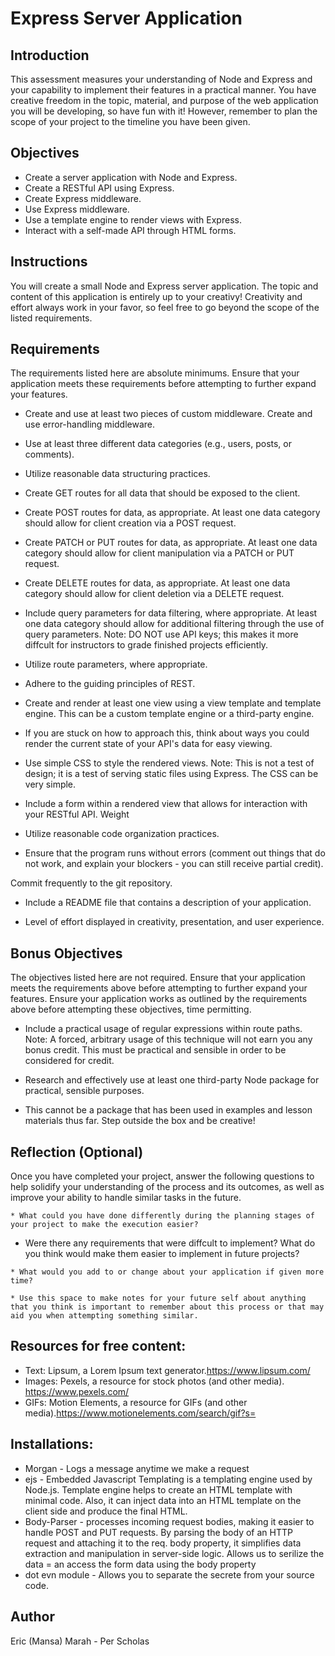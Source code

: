 # Express Server Application

## Introduction
This assessment measures your understanding of Node and Express and your capability to implement their features in a practical manner. You have creative freedom in the topic, material, and purpose of the web application you will be developing, so have fun with it! However, remember to plan the scope of your project to the timeline you have been given.

## Objectives
* Create a server application with Node and Express. 
* Create a RESTful API using Express.
* Create Express middleware.
* Use Express middleware.
* Use a template engine to render views with Express. 
* Interact with a self-made API through HTML forms.

## Instructions
You will create a small Node and Express server application. The topic and content of this application is entirely up to your creativy!
Creativity and effort always work in your favor, so feel free to go beyond the scope of the listed requirements.

## Requirements
The requirements listed here are absolute minimums. Ensure that your application meets these requirements before attempting to further expand your features.

* Create and use at least two pieces of custom middleware.
Create and use error-handling middleware.

* Use at least three different data categories (e.g., users, posts, or comments).

* Utilize reasonable data structuring practices.

* Create GET routes for all data that should be exposed to the client.

* Create POST routes for data, as appropriate. At least one data category should allow for client creation via a POST request.

* Create PATCH or PUT routes for data, as appropriate. At least one data category should allow for client manipulation via a PATCH or PUT request.

* Create DELETE routes for data, as appropriate. At least one data category should allow for client deletion via a DELETE request.

* Include query parameters for data filtering, where appropriate. At least one data category should allow for additional filtering through the use of query parameters.
Note: DO NOT use API keys; this makes it more diffcult for instructors to grade finished projects efficiently.

* Utilize route parameters, where appropriate.
 
* Adhere to the guiding principles of REST.

* Create and render at least one view using a view template and template engine. This can be a custom template engine or a third-party engine.

* If you are stuck on how to approach this, think about ways you could render the current state of your API's data for easy viewing.

* Use simple CSS to style the rendered views.
Note: This is not a test of design; it is a test of serving static files using Express. The CSS can be very simple.

* Include a form within a rendered view that allows for interaction with your RESTful API.
Weight

* Utilize reasonable code organization practices.

* Ensure that the program runs without errors (comment out things that do not work, and explain your blockers - you can still receive partial credit).

Commit frequently to the git repository.
* Include a README file that contains a description of your application.

* Level of effort displayed in creativity, presentation, and user experience.

## Bonus Objectives
The objectives listed here are not required. Ensure that your application meets the requirements above before attempting to further expand your features.
Ensure your application works as outlined by the requirements above before attempting these objectives, time permitting.

* Include a practical usage of regular expressions within route paths.
Note: A forced, arbitrary usage of this technique will not earn you any bonus credit. This must be practical and sensible in order to be considered for credit.

* Research and effectively use at least one third-party Node package for practical, sensible purposes.

* This cannot be a package that has been used in examples and lesson materials thus far. Step outside the box and be creative!

## Reflection (Optional)
Once you have completed your project, answer the following questions to help solidify your understanding of the process and its outcomes, as well as improve your ability to handle similar tasks in the future.

    * What could you have done differently during the planning stages of your project to make the execution easier?
       
   * Were there any requirements that were diffcult to implement? What do you think would make them easier to implement in future projects?

    * What would you add to or change about your application if given more time?

    * Use this space to make notes for your future self about anything that you think is important to remember about this process or that may aid you when attempting something similar.

## Resources for free content:
* Text: Lipsum, a Lorem Ipsum text generator.https://www.lipsum.com/
* Images: Pexels, a resource for stock photos (and other media). https://www.pexels.com/
* GIFs: Motion Elements, a resource for GIFs (and other media).https://www.motionelements.com/search/gif?s=


## Installations:
* Morgan -  Logs a message anytime we make a request
* ejs -  Embedded Javascript Templating is a templating engine used by Node.js. Template engine helps to create an HTML template with minimal code. Also, it can inject data into an HTML template on the client side and produce the final HTML.
* Body-Parser - processes incoming request bodies, making it easier to handle POST and PUT requests. By parsing the body of an HTTP request and attaching it to the req. body property, it simplifies data extraction and manipulation in server-side logic. Allows us to serilize the data = an access the form data using the body property
* dot evn module - Allows you to separate the secrete from your source code. 



## Author
Eric (Mansa) Marah - Per Scholas